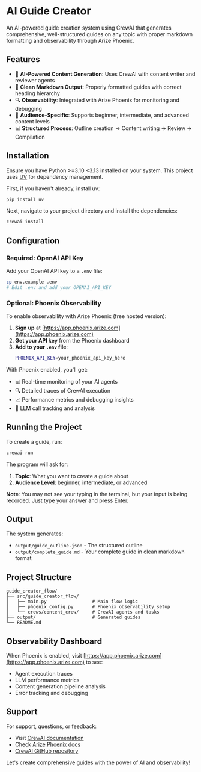 # AI Guide Creator

An AI-powered guide creation system using CrewAI that generates comprehensive, well-structured guides on any topic with proper markdown formatting and observability through Arize Phoenix.

## Features

- 🤖 **AI-Powered Content Generation**: Uses CrewAI with content writer and reviewer agents
- 📝 **Clean Markdown Output**: Properly formatted guides with correct heading hierarchy
- 🔍 **Observability**: Integrated with Arize Phoenix for monitoring and debugging
- 🎯 **Audience-Specific**: Supports beginner, intermediate, and advanced content levels
- 📊 **Structured Process**: Outline creation → Content writing → Review → Compilation

## Installation

Ensure you have Python >=3.10 <3.13 installed on your system. This project uses [UV](https://docs.astral.sh/uv/) for dependency management.

First, if you haven't already, install uv:

```bash
pip install uv
```

Next, navigate to your project directory and install the dependencies:

```bash
crewai install
```

## Configuration

### Required: OpenAI API Key

Add your OpenAI API key to a `.env` file:

```bash
cp env.example .env
# Edit .env and add your OPENAI_API_KEY
```

### Optional: Phoenix Observability

To enable observability with Arize Phoenix (free hosted version):

1. **Sign up** at [https://app.phoenix.arize.com](https://app.phoenix.arize.com)
2. **Get your API key** from the Phoenix dashboard
3. **Add to your `.env` file**:
   ```bash
   PHOENIX_API_KEY=your_phoenix_api_key_here
   ```

With Phoenix enabled, you'll get:
- 📊 Real-time monitoring of your AI agents
- 🔍 Detailed traces of CrewAI execution
- 📈 Performance metrics and debugging insights
- 🎯 LLM call tracking and analysis

## Running the Project

To create a guide, run:

```bash
crewai run
```

The program will ask for:
1. **Topic**: What you want to create a guide about
2. **Audience Level**: beginner, intermediate, or advanced

**Note**: You may not see your typing in the terminal, but your input is being recorded. Just type your answer and press Enter.

## Output

The system generates:
- `output/guide_outline.json` - The structured outline
- `output/complete_guide.md` - Your complete guide in clean markdown format

## Project Structure

```
guide_creator_flow/
├── src/guide_creator_flow/
│   ├── main.py                 # Main flow logic
│   ├── phoenix_config.py       # Phoenix observability setup
│   └── crews/content_crew/     # CrewAI agents and tasks
├── output/                     # Generated guides
└── README.md
```

## Observability Dashboard

When Phoenix is enabled, visit [https://app.phoenix.arize.com](https://app.phoenix.arize.com) to see:
- Agent execution traces
- LLM performance metrics
- Content generation pipeline analysis
- Error tracking and debugging

## Support

For support, questions, or feedback:

- Visit [CrewAI documentation](https://docs.crewai.com)
- Check [Arize Phoenix docs](https://docs.arize.com/phoenix)
- [CrewAI GitHub repository](https://github.com/joaomdmoura/crewai)

Let's create comprehensive guides with the power of AI and observability!
